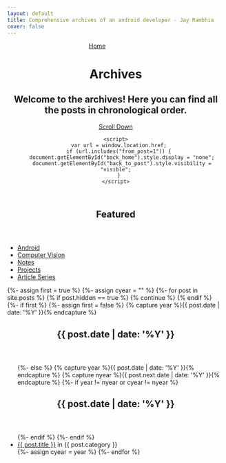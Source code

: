 ```yaml
---
layout: default
title: Comprehensive archives of an android developer - Jay Rambhia
cover: false
---
```


<header class="main-header {% if page.cover %}" style="background-image: url({{ page.cover }}) {%else%}no-cover{% endif %}">
    <nav class="main-nav overlay clearfix">
        <a id="back_home" class="back-button icon-arrow-left" href="{{ site.url }}">Home</a>
        <a id="back_to_post" class="back-button icon-arrow-left" style="visibility:hidden;" onclick="history.back()">Back to post</a>
    </nav>
    <div class="vertical">
        <div class="main-header-content inner">
            <h1 class="page-title">Archives</h1>
            <h2 class="page-description">
                Welcome to the archives! Here you can find all the posts in chronological order.
            </h2>
        </div>
    </div>
    <a class="scroll-down icon-arrow-left" href="#content" data-offset="-45"><span class="hidden">Scroll Down</span></a>

    <script>
      var url = window.location.href;
      if (url.includes("from_post=1")) {
        document.getElementById("back_home").style.display = "none";
        document.getElementById("back_to_post").style.visibility = "visible";
      }
    </script>
</header>


<main id="content" class="content" role="main">
<article class="post">
	<header class="post-header">
        <h2 class="post-title">Featured</h2>
    </header>
    <section class="post-excerpt">
    	<ul>
    		<li>
    			<a href="{{ site.url }}/android">Android</a>
    		</li>
    		<li>
    			<a href="{{ site.url }}/computervision">Computer Vision</a>
    		</li>
    		<li>
    			<a href="{{ site.url }}/notes">Notes</a>
    		</li>
        <li>
            <a href="{{ site.url }}/projects">Projects</a>
        </li>
        <li>
            <a href="{{ site.url }}/series">Article Series</a>
        </li>
    	</ul>
    </section>
</article>    

{%- assign first = true %}
{%- assign cyear = "" %}
{%- for post in site.posts %}
    {% if post.hidden == true %}
        {% continue %}
    {% endif %}
    {%- if first %}
    	  {%- assign first = false %}
    	  {% capture year %}{{ post.date | date: '%Y' }}{% endcapture %}
    	  <article class="post">
    		   <header class="post-header">
    			     <h2 class="post-title">{{ post.date | date: '%Y' }}</h2>
    		   </header>
    		   <section class="post-excerpt">
    			   <ul>
      {%- else %}
    	      {% capture year %}{{ post.date | date: '%Y' }}{% endcapture %}
    	      {% capture nyear %}{{ post.next.date | date: '%Y' }}{% endcapture %}
    	      {%- if year != nyear or cyear != nyear %}
    		      </ul>
    		    </section>
    		  </article>
    		  <article class="post">
    			  <header class="post-header">
    		        <h2 class="post-title">{{ post.date | date: '%Y' }}</h2>
    		    </header>
    		    <section class="post-excerpt">
    		      <ul>
    	     {%- endif %}
      {%- endif %}    
    <li>
        <a href="{{ post.url }}">{{ post.title }}</a> in {{ post.category }}
    </li>
    {%- assign cyear = year %}
{%- endfor %}
</ul>
</section>
</article>
</main>
